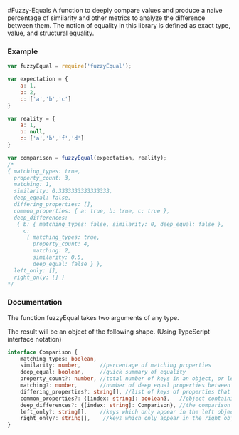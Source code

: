 #Fuzzy-Equals
A function to deeply compare values and produce a naive percentage of similarity and other metrics to analyze the difference between them. The notion of equality in this library is defined as exact type, value, and structural equality. 

### Example
```JavaScript
var fuzzyEqual = require('fuzzyEqual');

var expectation = {
    a: 1,
    b: 2,
    c: ['a','b','c']
}

var reality = {
    a: 1,
    b: null,
    c: ['a','b','f','d']
}

var comparison = fuzzyEqual(expectation, reality);
/*
{ matching_types: true,
  property_count: 3,
  matching: 1,
  similarity: 0.3333333333333333,
  deep_equal: false,
  differing_properties: [],
  common_properties: { a: true, b: true, c: true },
  deep_differences:
   { b: { matching_types: false, similarity: 0, deep_equal: false },
     c:
      { matching_types: true,
        property_count: 4,
        matching: 2,
        similarity: 0.5,
        deep_equal: false } },
  left_only: [],
  right_only: [] }
*/
```

### Documentation
The function fuzzyEqual takes two arguments of any type. 

The result will be an object of the following shape. (Using TypeScript interface notation)
```Typescript
interface Comparison {
    matching_types: boolean,
    similarity: number,      //percentage of matching properties
    deep_equal: boolean,     //quick summary of equality
    property_count?: number, //total number of keys in an object, or length for an array
    matching?: number,       //number of deep equal properties between the two values
    differing_properties?: string[], //list of keys of properties that differed 
    common_properties?: {[index: string]: boolean},   //object containing keys of shared properties
    deep_differences?: {[index: string]: Comparison}, //the comparison object generated for each differing property
    left_only?: string[],    //keys which only appear in the left object
    right_only?: string[],    //keys which only appear in the right object
}
```
